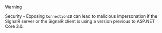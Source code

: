 > [!WARNING]
> Security - Exposing `ConnectionID` can lead to malicious impersonation if the SignalR server or the SignalR client is using a version previous to ASP.NET Core 3.0.
